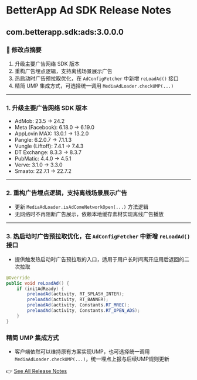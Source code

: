 # BetterApp Ad SDK Release Notes

## com.betterapp.sdk:ads:3.0.0.0

### 📝 修改点摘要
1. 升级主要广告网络 SDK 版本
2. 重构广告埋点逻辑，支持离线场景展示广告
3. 热启动时广告预拉取优化，在 `AdConfigFetcher` 中新增 `reLoadAd()` 接口
4. 精简 UMP 集成方式，可选择统一调用 `MediaAdLoader.checkUMP(...)`

---

### 1. 升级主要广告网络 SDK 版本
- AdMob: 23.5 → 24.2
- Meta (Facebook): 6.18.0 → 6.19.0
- AppLovin MAX: 13.0.1 → 13.2.0
- Pangle: 6.2.0.7 → 7.1.1.3
- Vungle (Liftoff): 7.4.1 → 7.4.3
- DT Exchange: 8.3.3 → 8.3.7
- PubMatic: 4.4.0 → 4.5.1
- Verve: 3.1.0 → 3.3.0
- Smaato: 22.7.1 → 22.7.2

---

### 2. 重构广告埋点逻辑，支持离线场景展示广告
- 更新 `MediaAdLoader.isAdComeNetworkOpen(...)` 方法逻辑
- 无网络时不再阻断广告展示，依赖本地缓存素材实现离线广告播放

---

### 3. 热启动时广告预拉取优化，在 `AdConfigFetcher` 中新增 `reLoadAd()` 接口
- 提供触发热启动时广告预拉取的入口，适用于用户长时间离开应用后返回的二次拉取

```java
@Override
public void reLoadAd() {
    if (initAdReady) {
        preloadAd(activity, RT_SPLASH_INTER);
        preloadAd(activity, RT_BANNER);
        preloadAd(activity, Constants.RT_MREC);
        preloadAd(activity, Constants.RT_OPEN_ADS);
    }
}
```

### 精简 UMP 集成方式
- 客户端依然可以维持原有方案实现UMP，也可选择统一调用 `MediaAdLoader.checkUMP(...)`，统一埋点上报与后续UMP规则更新


👉 [See All Release Notes](./ad_sdk_release_note.md)

